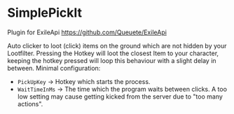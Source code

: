 # SimplePickIt

Plugin for ExileApi https://github.com/Queuete/ExileApi

Auto clicker to loot (click) items on the ground which are not hidden by your Lootfilter. Pressing the Hotkey will loot the closest Item to your character, keeping the hotkey pressed will loop this behaviour with a slight delay in between.
Minimal configuration:

* `PickUpKey` -> Hotkey which starts the process.
* `WaitTimeInMs` -> The time which the program waits between clicks. A too low setting may cause getting kicked from the server due to "too many actions".
